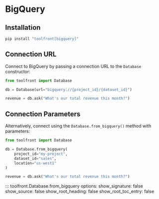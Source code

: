 # BigQuery

## Installation

```bash
pip install "toolfront[bigquery]"
```

## Connection URL

Connect to BigQuery by passing a connection URL to the `Database` constructor:

```python linenums="1" hl_lines="3"
from toolfront import Database

db = Database(url="bigquery://{project_id}/{dataset_id}")

revenue = db.ask("What's our total revenue this month?")
```

## Connection Parameters

Alternatively, connect using the `Database.from_bigquery()` method with parameters:

```python linenums="1"
from toolfront import Database

db = Database.from_bigquery(
    project_id="my-project",
    dataset_id="sales",
    location="us-west1"
)

revenue = db.ask("What's our total revenue this month?")
```

::: toolfront.Database.from_bigquery
    options:
      show_signature: false
      show_source: false
      show_root_heading: false
      show_root_toc_entry: false